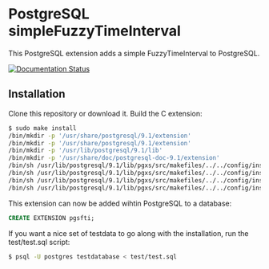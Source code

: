 PostgreSQL simpleFuzzyTimeInterval
==================================

This PostgreSQL extension adds a simple FuzzyTimeInterval to PostgreSQL.

[![Documentation Status](https://readthedocs.org/projects/pgsfti/badge/?version=latest)](http://pgsfti.readthedocs.org/en/latest/?badge=latest)

Installation
------------

Clone this repository or download it. Build the C extension:

```bash
$ sudo make install
/bin/mkdir -p '/usr/share/postgresql/9.1/extension'
/bin/mkdir -p '/usr/share/postgresql/9.1/extension'
/bin/mkdir -p '/usr/lib/postgresql/9.1/lib'
/bin/mkdir -p '/usr/share/doc/postgresql-doc-9.1/extension'
/bin/sh /usr/lib/postgresql/9.1/lib/pgxs/src/makefiles/../../config/install-sh -c -m 644 ./pgsfti.control '/usr/share/postgresql/9.1/extension/'
/bin/sh /usr/lib/postgresql/9.1/lib/pgxs/src/makefiles/../../config/install-sh -c -m 644 ././data/pgsfti--1.0.sql  '/usr/share/postgresql/9.1/extension/'
/bin/sh /usr/lib/postgresql/9.1/lib/pgxs/src/makefiles/../../config/install-sh -c -m 755  ./module/pgsfti.so '/usr/lib/postgresql/9.1/lib/'
/bin/sh /usr/lib/postgresql/9.1/lib/pgxs/src/makefiles/../../config/install-sh -c -m 644 ./README.md '/usr/share/doc/postgresql-doc-9.1/extension/'
```

This extension can now be added wihtin PostgreSQL to a database:

```sql
CREATE EXTENSION pgsfti;
```

If you want a nice set of testdata to go along with the installation, run the
test/test.sql script:

```bash
$ psql -U postgres testdatabase < test/test.sql
```
